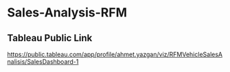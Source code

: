 # Sales-Analysis-RFM

## Tableau Public Link
https://public.tableau.com/app/profile/ahmet.yazgan/viz/RFMVehicleSalesAnalisis/SalesDashboard-1
